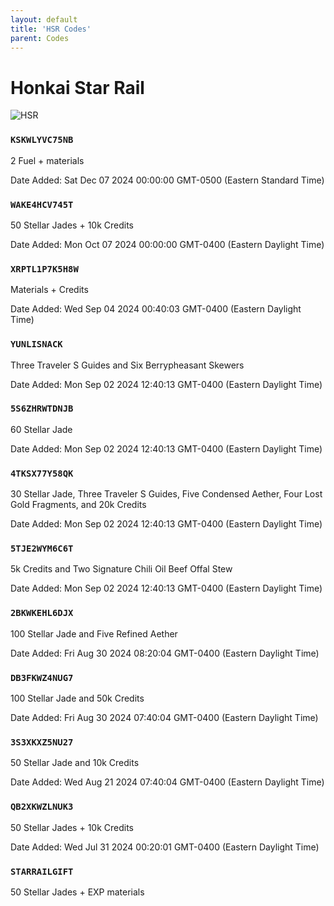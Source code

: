 ```yaml
---
layout: default
title: 'HSR Codes'
parent: Codes
---
```


# Honkai Star Rail

![HSR](https://cdn.discordapp.com/emojis/1264987654198399137.png)

### `KSKWLYVC75NB`

2 Fuel + materials

Date Added: Sat Dec 07 2024 00:00:00 GMT-0500 (Eastern Standard Time)

### `WAKE4HCV745T`

50 Stellar Jades + 10k Credits

Date Added: Mon Oct 07 2024 00:00:00 GMT-0400 (Eastern Daylight Time)

### `XRPTL1P7K5H8W`

Materials + Credits

Date Added: Wed Sep 04 2024 00:40:03 GMT-0400 (Eastern Daylight Time)

### `YUNLISNACK`

Three Traveler S Guides and Six Berrypheasant Skewers

Date Added: Mon Sep 02 2024 12:40:13 GMT-0400 (Eastern Daylight Time)

### `5S6ZHRWTDNJB`

60 Stellar Jade

Date Added: Mon Sep 02 2024 12:40:13 GMT-0400 (Eastern Daylight Time)

### `4TKSX77Y58QK`

30 Stellar Jade, Three Traveler S Guides, Five Condensed Aether, Four Lost Gold Fragments, and 20k Credits

Date Added: Mon Sep 02 2024 12:40:13 GMT-0400 (Eastern Daylight Time)

### `5TJE2WYM6C6T`

5k Credits and Two Signature Chili Oil Beef Offal Stew

Date Added: Mon Sep 02 2024 12:40:13 GMT-0400 (Eastern Daylight Time)

### `2BKWKEHL6DJX`

100 Stellar Jade and Five Refined Aether

Date Added: Fri Aug 30 2024 08:20:04 GMT-0400 (Eastern Daylight Time)

### `DB3FKWZ4NUG7`

100 Stellar Jade and 50k Credits

Date Added: Fri Aug 30 2024 07:40:04 GMT-0400 (Eastern Daylight Time)

### `3S3XKXZ5NU27`

50 Stellar Jade and 10k Credits

Date Added: Wed Aug 21 2024 07:40:04 GMT-0400 (Eastern Daylight Time)

### `QB2XKWZLNUK3`

50 Stellar Jades + 10k Credits

Date Added: Wed Jul 31 2024 00:20:01 GMT-0400 (Eastern Daylight Time)

### `STARRAILGIFT`

50 Stellar Jades + EXP materials
